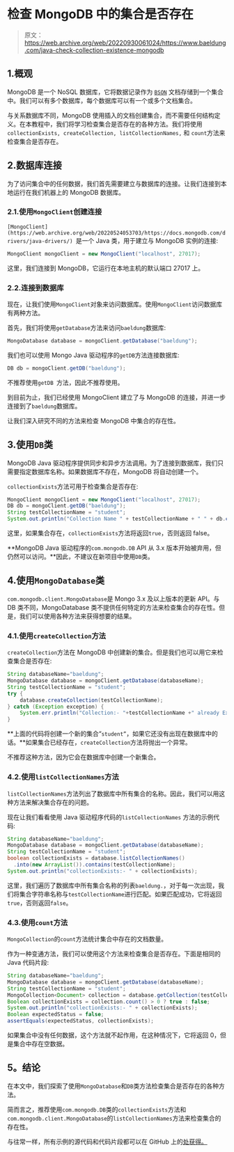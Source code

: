 # 检查 MongoDB 中的集合是否存在

> 原文：<https://web.archive.org/web/20220930061024/https://www.baeldung.com/java-check-collection-existence-mongodb>

## 1.概观

MongoDB 是一个 NoSQL 数据库，它将数据记录作为 [`BSON`](/web/20220524053703/https://www.baeldung.com/mongodb-bson) 文档存储到一个集合中。我们可以有多个数据库，每个数据库可以有一个或多个文档集合。

与关系数据库不同，MongoDB 使用插入的文档创建集合，而不需要任何结构定义。在本教程中，我们将学习检查集合是否存在的各种方法。我们将使用`collectionExists, createCollection, listCollectionNames,` 和 `count`方法来检查集合是否存在。

## 2.数据库连接

为了访问集合中的任何数据，我们首先需要建立与数据库的连接。让我们连接到本地运行在我们机器上的 MongoDB 数据库。

### 2.1.使用`MongoClient`创建连接

`[MongoClient](https://web.archive.org/web/20220524053703/https://docs.mongodb.com/drivers/java-drivers/) `是一个 Java 类，用于建立与 MongoDB 实例的连接:

```java
MongoClient mongoClient = new MongoClient("localhost", 27017);
```

这里，我们连接到 MongoDB，它运行在本地主机的默认端口 27017 上。

### 2.2.连接到数据库

现在，让我们使用`MongoClient`对象来访问数据库。使用`MongoClient`访问数据库有两种方法。

首先，我们将使用`getDatabase`方法来访问`baeldung`数据库:

```java
MongoDatabase database = mongoClient.getDatabase("baeldung");
```

我们也可以使用 Mongo Java 驱动程序的`getDB`方法连接数据库:

```java
DB db = mongoClient.getDB("baeldung");
```

不推荐使用`getDB `方法，因此不推荐使用。

到目前为止，我们已经使用 MongoClient 建立了与 MongoDB 的连接，并进一步连接到了`baeldung`数据库。

让我们深入研究不同的方法来检查 MongoDB 中集合的存在性。

## 3.使用`DB`类

MongoDB Java 驱动程序提供同步和异步方法调用。为了连接到数据库，我们只需要指定数据库名称。如果数据库不存在，MongoDB 将自动创建一个。

`collectionExists`方法可用于检查集合是否存在:

```java
MongoClient mongoClient = new MongoClient("localhost", 27017);
DB db = mongoClient.getDB("baeldung");
String testCollectionName = "student";
System.out.println("Collection Name " + testCollectionName + " " + db.collectionExists(testCollectionName));
```

这里，如果集合存在，`collectionExists`方法将返回`true`，否则返回 false。

**MongoDB Java 驱动程序的`com.mongodb.DB` API 从 3.x 版本开始被弃用，但仍然可以访问。**因此，不建议在新项目中使用`DB`类。

## 4.使用`MongoDatabase`类

`com.mongodb.client.MongoDatabase`是 Mongo 3.x 及以上版本的更新 API。与 DB 类不同，MongoDatabase 类不提供任何特定的方法来检查集合的存在性。但是，我们可以使用各种方法来获得想要的结果。

### 4.1.使用`createCollection`方法

`createCollection`方法在 MongoDB 中创建新的集合。但是我们也可以用它来检查集合是否存在:

```java
String databaseName="baeldung";
MongoDatabase database = mongoClient.getDatabase(databaseName);
String testCollectionName = "student";
try {
    database.createCollection(testCollectionName);
} catch (Exception exception) {
    System.err.println("Collection:- "+testCollectionName +" already Exists");
}
```

**上面的代码将创建一个新的集合“`student”`，如果它还没有出现在数据库中的话。**如果集合已经存在，`createCollection`方法将抛出一个异常。

不推荐这种方法，因为它会在数据库中创建一个新集合。

### 4.2.使用`listCollectionNames`方法

`listCollectionNames`方法列出了数据库中所有集合的名称。因此，我们可以用这种方法来解决集合存在的问题。

现在让我们看看使用 Java 驱动程序代码的`listCollectionNames` 方法的示例代码:

```java
String databaseName="baeldung";
MongoDatabase database = mongoClient.getDatabase(databaseName);
String testCollectionName = "student";
boolean collectionExists = database.listCollectionNames()
  .into(new ArrayList()).contains(testCollectionName);
System.out.println("collectionExists:- " + collectionExists);
```

这里，我们遍历了数据库中所有集合名称的列表`baeldung.`，对于每一次出现，我们将集合字符串名称与`testCollectionName`进行匹配。如果匹配成功，它将返回`true`，否则返回`false`。

### 4.3.使用`count`方法

`MongoCollection`的`count`方法统计集合中存在的文档数量。

作为一种变通方法，我们可以使用这个方法来检查集合是否存在。下面是相同的 Java 代码片段:

```java
String databaseName="baeldung";
MongoDatabase database = mongoClient.getDatabase(databaseName);
String testCollectionName = "student";
MongoCollection<Document> collection = database.getCollection(testCollectionName);
Boolean collectionExists = collection.count() > 0 ? true : false;
System.out.println("collectionExists:- " + collectionExists);
Boolean expectedStatus = false;
assertEquals(expectedStatus, collectionExists);
```

如果集合中没有任何数据，这个方法就不起作用，在这种情况下，它将返回 0，但是集合中存在空数据。

## 5。结论

在本文中，我们探索了使用`MongoDatabase`和`DB`类方法检查集合是否存在的各种方法。

简而言之，推荐使用`com.mongodb.DB`类的`collectionExists`方法和`com.mongodb.client.MongoDatabase`的`listCollectionNames`方法来检查集合的存在性。

与往常一样，所有示例的源代码和代码片段都可以在 GitHub 上的[处获得。](https://web.archive.org/web/20220524053703/https://github.com/eugenp/tutorials/tree/master/persistence-modules/java-mongodb)